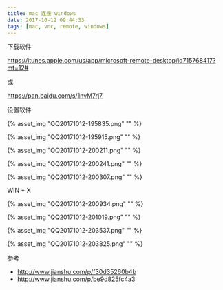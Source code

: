 ```yaml
---
title: mac 连接 windows
date: 2017-10-12 09:44:33
tags: [mac, vnc, remote, windows]
---
```



下载软件

<https://itunes.apple.com/us/app/microsoft-remote-desktop/id715768417?mt=12#>

或

<https://pan.baidu.com/s/1nvM7rj7>

<!--more-->

设置软件

{% asset_img "QQ20171012-195835.png" "" %}

{% asset_img "QQ20171012-195915.png" "" %}

{% asset_img "QQ20171012-200211.png" "" %}

{% asset_img "QQ20171012-200241.png" "" %}

{% asset_img "QQ20171012-200307.png" "" %}

WIN + X

{% asset_img "QQ20171012-200934.png" "" %}

{% asset_img "QQ20171012-201019.png" "" %}


{% asset_img "QQ20171012-203537.png" "" %}

{% asset_img "QQ20171012-203825.png" "" %}


参考

* <http://www.jianshu.com/p/f30d35260b4b>
* <http://www.jianshu.com/p/be9d825fc4a3>
